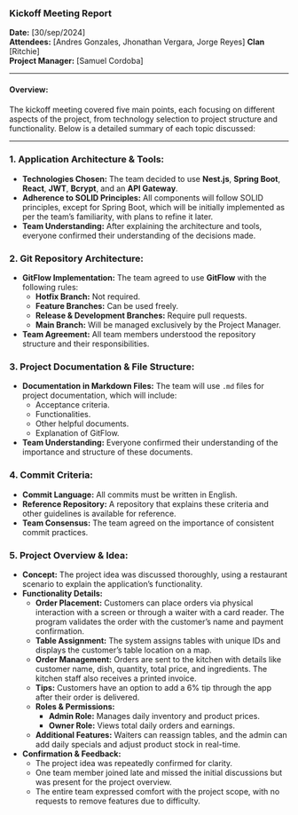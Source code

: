 ### Kickoff Meeting Report

**Date:** [30/sep/2024]  
**Attendees:** [Andres Gonzales, Jhonathan Vergara, Jorge Reyes]
**Clan** [Ritchie]  
**Project Manager:** [Samuel Cordoba]

---

#### **Overview:**
The kickoff meeting covered five main points, each focusing on different aspects of the project, from technology selection to project structure and functionality. Below is a detailed summary of each topic discussed:

---

### **1. Application Architecture & Tools:**
- **Technologies Chosen:** The team decided to use **Nest.js**, **Spring Boot**, **React**, **JWT**, **Bcrypt**, and an **API Gateway**. 
- **Adherence to SOLID Principles:** All components will follow SOLID principles, except for Spring Boot, which will be initially implemented as per the team’s familiarity, with plans to refine it later.
- **Team Understanding:** After explaining the architecture and tools, everyone confirmed their understanding of the decisions made.

### **2. Git Repository Architecture:**
- **GitFlow Implementation:** The team agreed to use **GitFlow** with the following rules:
  - **Hotfix Branch:** Not required.
  - **Feature Branches:** Can be used freely.
  - **Release & Development Branches:** Require pull requests.
  - **Main Branch:** Will be managed exclusively by the Project Manager.
- **Team Agreement:** All team members understood the repository structure and their responsibilities.

### **3. Project Documentation & File Structure:**
- **Documentation in Markdown Files:** The team will use `.md` files for project documentation, which will include:
  - Acceptance criteria.
  - Functionalities.
  - Other helpful documents.
  - Explanation of GitFlow.
- **Team Understanding:** Everyone confirmed their understanding of the importance and structure of these documents.

### **4. Commit Criteria:**
- **Commit Language:** All commits must be written in English.
- **Reference Repository:** A repository that explains these criteria and other guidelines is available for reference.
- **Team Consensus:** The team agreed on the importance of consistent commit practices.

### **5. Project Overview & Idea:**
- **Concept:** The project idea was discussed thoroughly, using a restaurant scenario to explain the application’s functionality.
- **Functionality Details:**
  - **Order Placement:** Customers can place orders via physical interaction with a screen or through a waiter with a card reader. The program validates the order with the customer’s name and payment confirmation.
  - **Table Assignment:** The system assigns tables with unique IDs and displays the customer’s table location on a map.
  - **Order Management:** Orders are sent to the kitchen with details like customer name, dish, quantity, total price, and ingredients. The kitchen staff also receives a printed invoice.
  - **Tips:** Customers have an option to add a 6% tip through the app after their order is delivered.
  - **Roles & Permissions:** 
    - **Admin Role:** Manages daily inventory and product prices.
    - **Owner Role:** Views total daily orders and earnings.
  - **Additional Features:** Waiters can reassign tables, and the admin can add daily specials and adjust product stock in real-time.
- **Confirmation & Feedback:** 
  - The project idea was repeatedly confirmed for clarity. 
  - One team member joined late and missed the initial discussions but was present for the project overview.
  - The entire team expressed comfort with the project scope, with no requests to remove features due to difficulty.


